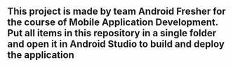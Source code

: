 ## This project is made by team Android Fresher for the course of Mobile Application Development. Put all items in this repository in a single folder and open it in Android Studio to build and deploy the application
